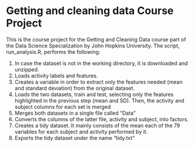 # Getting and cleaning data Course Project

This is the course project for the Getting and Cleaning Data course part of the Data Science Specialization by John Hopkins University. The script, run_analysis.R, performs the following:
1.	In case the dataset is not in the working directory, it is downloaded and unzipped.
2.	Loads activity labels and features.
3.	Creates a variable in order to extract only the features needed (mean and standard deviation) from the original dataset.
4.	Loads the two datasets, train and test, selecting only the features highlighted in the previous step (mean and SD). Then, the activity and subject columns for each set is merged
5.	Merges both datasets in a single file called “Data”
6.	Converts the columns of the latter file, activity and subject, into factors.
7.	Creates a tidy dataset. It mainly consists of the mean each of the 79 variables for each subject and activity performed by it.  
8.	 Exports the tidy dataset under the name “tidy.txt”
